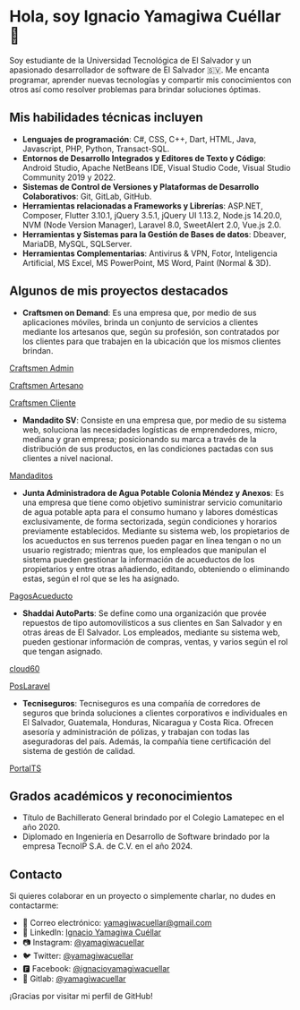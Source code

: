 # Hola, soy Ignacio Yamagiwa Cuéllar 👋

Soy estudiante de la Universidad Tecnológica de El Salvador y un apasionado desarrollador de software de El Salvador 🇸🇻. Me encanta programar, aprender nuevas tecnologías y compartir mis conocimientos con otros así como resolver problemas para brindar soluciones óptimas.

## Mis habilidades técnicas incluyen

- **Lenguajes de programación**: C#, CSS, C++, Dart, HTML, Java, Javascript, PHP, Python, Transact-SQL.
- **Entornos de Desarrollo Integrados y Editores de Texto y Código**: Android Studio, Apache NetBeans IDE, Visual Studio Code, Visual Studio Community 2019 y 2022.
- **Sistemas de Control de Versiones y Plataformas de Desarrollo Colaborativos**: Git, GitLab, GitHub.
- **Herramientas relacionadas a Frameworks y Librerías**: ASP.NET, Composer, Flutter 3.10.1, jQuery 3.5.1, jQuery UI 1.13.2, Node.js 14.20.0, NVM (Node Version Manager), Laravel 8.0, SweetAlert 2.0, Vue.js 2.0.
- **Herramientas y Sistemas para la Gestión de Bases de datos**: Dbeaver, MariaDB, MySQL, SQLServer.
- **Herramientas Complementarias**: Antivirus & VPN, Fotor, Inteligencia Artificial, MS Excel, MS PowerPoint, MS Word, Paint (Normal & 3D).

## Algunos de mis proyectos destacados

- **Craftsmen on Demand**: Es una empresa que, por medio de sus aplicaciones móviles, brinda un conjunto de servicios a clientes mediante los artesanos que, según su profesión, son contratados por los clientes para que trabajen en la ubicación que los mismos clientes brindan.

[Craftsmen Admin](https://gitlab.com/luisarrabi/CraftsmenAdmin)

[Craftsmen Artesano](https://gitlab.com/luisarrabi/CraftsmenArtesano)

[Craftsmen Cliente](https://gitlab.com/luisarrabi/CraftsmenCliente)

- **Mandadito SV**: Consiste en una empresa que, por medio de su sistema web, soluciona las necesidades logísticas de emprendedores, micro, mediana y gran empresa; posicionando su marca a través de la distribución de sus productos, en las condiciones pactadas con sus clientes a nivel nacional.

[Mandaditos](https://gitlab.com/luisarrabi/Mandaditos)

- **Junta Administradora de Agua Potable Colonia Méndez y Anexos**: Es una empresa que tiene como objetivo suministrar servicio comunitario de agua potable apta para el consumo humano y labores domésticas exclusivamente, de forma sectorizada, según condiciones y horarios previamente establecidos. Mediante su sistema web, los propietarios de los acueductos en sus terrenos pueden pagar en línea tengan o no un usuario registrado; mientras que, los empleados que manipulan el sistema pueden gestionar la información de acueductos de los propietarios y entre otras añadiendo, editando, obteniendo o eliminando estas, según el rol que se les ha asignado.

[PagosAcueducto](https://gitlab.com/luisarrabi/pagosacueducto)

- **Shaddai AutoParts**: Se define como una organización que provée repuestos de tipo automovilísticos a sus clientes en San Salvador y en otras áreas de El Salvador. Los empleados, mediante su sistema web, pueden gestionar información de compras, ventas, y varios según el rol que tengan asignado.

[cloud60](https://gitlab.com/luisarrabi/cloud60)

[PosLaravel](https://gitlab.com/luisarrabi/poslaravel)

- **Tecniseguros**: Tecniseguros es una compañía de corredores de seguros que brinda soluciones a clientes corporativos e individuales en El Salvador, Guatemala, Honduras, Nicaragua y Costa Rica. Ofrecen asesoría y administración de pólizas, y trabajan con todas las aseguradoras del país. Además, la compañía tiene certificación del sistema de gestión de calidad.

[PortalTS](https://gitlab.com/luisarrabi/PortalTS)

## Grados académicos y reconocimientos

- Título de Bachillerato General brindado por el Colegio Lamatepec en el año 2020.
- Diplomado en Ingeniería en Desarrollo de Software brindado por la empresa TecnoIP S.A. de C.V. en el año 2024.

## Contacto

Si quieres colaborar en un proyecto o simplemente charlar, no dudes en contactarme:

- 📧 Correo electrónico: <yamagiwacuellar@gmail.com>
- 💼 LinkedIn: [Ignacio Yamagiwa Cuéllar](https://www.linkedin.com/in/yamagiwacuellar)
- 📷 Instagram: [@yamagiwacuellar](https://www.instagram.com/yamagiwacuellar)
- 🐦 Twitter: [@yamagiwacuellar](https://twitter.com/yamagiwacuellar)
- 🅵 Facebook: [@ignacioyamagiwacuellar](https://www.facebook.com/ignacioyamagiwacuellar)
- 🦝 Gitlab: [@yamagiwacuellar](https://gitlab.com/yamagiwacuellar)

¡Gracias por visitar mi perfil de GitHub!
